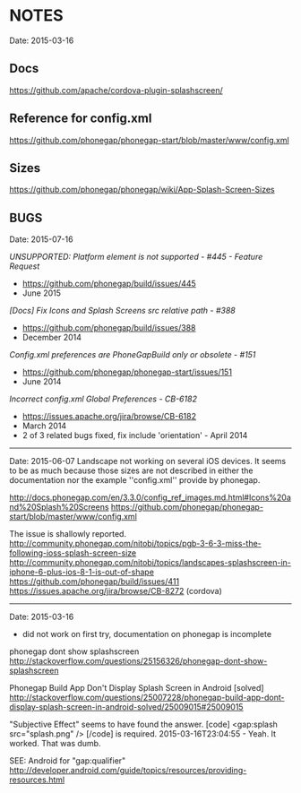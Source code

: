 # NOTES #
Date: 2015-03-16

## Docs ##

https://github.com/apache/cordova-plugin-splashscreen/

## Reference for config.xml ##

https://github.com/phonegap/phonegap-start/blob/master/www/config.xml

## Sizes ##

https://github.com/phonegap/phonegap/wiki/App-Splash-Screen-Sizes

## BUGS ##
Date: 2015-07-16

*UNSUPPORTED: Platform element is not supported - #445 - Feature Request*
* https://github.com/phonegap/build/issues/445
* June 2015

*[Docs] Fix Icons and Splash Screens src relative path - #388*
* https://github.com/phonegap/build/issues/388
* December 2014

*Config.xml preferences are PhoneGapBuild only or obsolete - #151*
* https://github.com/phonegap/phonegap-start/issues/151
* June 2014

*Incorrect config.xml Global Preferences - CB-6182*
* https://issues.apache.org/jira/browse/CB-6182
* March 2014
* 2 of 3 related bugs fixed, fix include 'orientation' - April 2014

----
Date: 2015-06-07
Landscape not working on several iOS devices. It seems to be as much because those sizes are not described in either the documentation nor the example ''config.xml'' provide by phonegap.

http://docs.phonegap.com/en/3.3.0/config_ref_images.md.html#Icons%20and%20Splash%20Screens
https://github.com/phonegap/phonegap-start/blob/master/www/config.xml

The issue is shallowly reported.
http://community.phonegap.com/nitobi/topics/pgb-3-6-3-miss-the-following-ioss-splash-screen-size
http://community.phonegap.com/nitobi/topics/landscapes-splashscreen-in-iphone-6-plus-ios-8-1-is-out-of-shape
https://github.com/phonegap/build/issues/411
https://issues.apache.org/jira/browse/CB-8272 (cordova)

----
Date: 2015-03-16
* did not work on first try, documentation on phonegap is incomplete

phonegap dont show splashscreen
http://stackoverflow.com/questions/25156326/phonegap-dont-show-splashscreen

Phonegap Build App Don't Display Splash Screen in Android [solved]
http://stackoverflow.com/questions/25007228/phonegap-build-app-dont-display-splash-screen-in-android-solved/25009015#25009015

"Subjective Effect" seems to have found the answer.
[code]
<gap:splash src="splash.png" />
[/code]
is required. 2015-03-16T23:04:55 - Yeah. It worked. That was dumb.


SEE: Android for "gap:qualifier"
http://developer.android.com/guide/topics/resources/providing-resources.html
